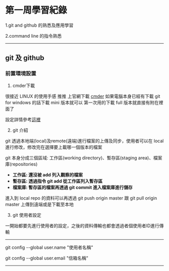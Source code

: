 # 第一周學習紀錄
1.git and github 的熟悉及應用學習

2.command line 的指令熟悉
***
## git 及 github 

### 前置環境設置

1. cmder下載

很接近 LINUX 的使用手感  推推  上官網下載  [cmder](https://cmder.net/) 如果電腦本身已經有下載 git for windows 的話下載 mini 版本就可以 第一次用的下載 full 版本就直接有附在裡面了

設定詳情參考[這裡](https://blog.miniasp.com/post/2015/09/27/Useful-tool-Cmder)

2. git 介紹

git 透過本地端(local)及remote(遠端)進行檔案的上傳及同步，使用者可以在 local 進行修改，修改完在選擇要上載哪一個版本的檔案

git 本身分成三個區域: 工作區(working directory)、暫存區(staging area)、檔案庫(repositories)

* **工作區: 還沒被 add 列入觀察的檔案**
* **暫存區: 透過指令 git add 從工作區列入暫存區**
* **檔案庫: 暫存區的檔案再透過 git commit 進入檔案庫進行儲存**

進入到 local repo 的資料可以再透過  git push origin master 跟 git pull origin master 上傳到遠端或是下載至本地

3. git 使用者設定

一開始都要先進行使用者的設定，之後的資料傳輸也都會透過者個使用者ID進行傳輸

***
git config --global user.name "使用者名稱"

git config --global user.email "信箱名稱"
***
